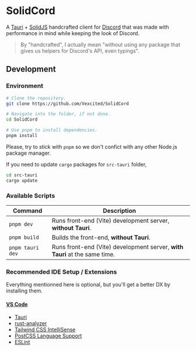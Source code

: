# SolidCord

A [Tauri](https://tauri.app/) + [SolidJS](https://www.solidjs.com/) handcrafted client for [Discord](https://discord.com/) that was made with performance in mind while keeping the look of Discord.

> By "handcrafted", I actually mean "without using any package that gives us helpers for Discord's API, even typings".

## Development

### Environment

```bash
# Clone the repository.
git clone https://github.com/Vexcited/SolidCord

# Navigate into the folder, if not done.
cd SolidCord

# Use pnpm to install dependencies.
pnpm install
```

Please, try to stick with `pnpm` so we don't confict with any other Node.js package manager.

If you need to update `cargo` packages for `src-tauri` folder,

```bash
cd src-tauri
cargo update
```

### Available Scripts

| Command | Description |
| ------- | ----------- |
| `pnpm dev` | Runs front-end (Vite) development server, **without Tauri**. |
| `pnpm build` | Builds the front-end, **without Tauri**. |
| `pnpm tauri dev` | Runs front-end (Vite) development server, **with Tauri** at the same time. |

### Recommended IDE Setup / Extensions

Everything mentionned here is optional, but you'll get a better DX by installing them.

#### [VS Code](https://code.visualstudio.com/)

- [Tauri](https://marketplace.visualstudio.com/items?itemName=tauri-apps.tauri-vscode)
- [rust-analyzer](https://marketplace.visualstudio.com/items?itemName=rust-lang.rust-analyzer)
- [Tailwind CSS IntelliSense](https://marketplace.visualstudio.com/items?itemName=bradlc.vscode-tailwindcss)
- [PostCSS Language Support](https://marketplace.visualstudio.com/items?itemName=csstools.postcss)
- [ESLint](https://marketplace.visualstudio.com/items?itemName=dbaeumer.vscode-eslint)